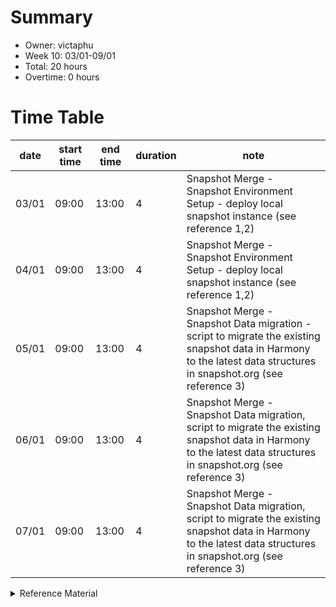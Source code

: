 # Summary
* Owner: victaphu
* Week 10: 03/01-09/01
* Total: 20 hours
* Overtime: 0 hours

# Time Table
| date  | start time  | end time | duration  |  note |
|---|---|---|---|---|
| 03/01 | 09:00 | 13:00 | 4 | Snapshot Merge - Snapshot Environment Setup - deploy local snapshot instance (see reference 1,2) |
| 04/01 | 09:00 | 13:00 | 4 | Snapshot Merge - Snapshot Environment Setup - deploy local snapshot instance (see reference 1,2) |
| 05/01 | 09:00 | 13:00 | 4 | Snapshot Merge - Snapshot Data migration - script to migrate the existing snapshot data in Harmony to the latest data structures in snapshot.org (see reference 3) |
| 06/01 | 09:00 | 13:00 | 4 | Snapshot Merge - Snapshot Data migration, script to migrate the existing snapshot data in Harmony to the latest data structures in snapshot.org (see reference 3) |
| 07/01 | 09:00 | 13:00 | 4 | Snapshot Merge - Snapshot Data migration, script to migrate the existing snapshot data in Harmony to the latest data structures in snapshot.org (see reference 3) |


<details>
  <summary>Reference Material </summary>
  
  1. [Snapshot Merge - Snapshot Environment Setup](https://github.com/victaphu/snapshot.js)
  2. [Snapshot Merge - Snapshot Environment Setup](https://github.com/victaphu/snapshot)
  3. [Snapshot Merge - Snapshot Data migration](https://github.com/victaphu/snapshot-migration)
 
</details>
